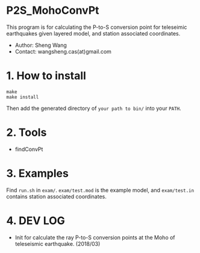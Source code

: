 P2S_MohoConvPt
==============

This program is for calculating the P-to-S conversion point for teleseimic earthquakes given layered model, and station associated coordinates.

- Author: Sheng Wang
- Contact: wangsheng.cas(at)gmail.com

# 1. How to install
```
make
make install
```
Then add the generated directory of `your path to bin/`  into your `PATH`.

# 2. Tools
- findConvPt

# 3. Examples
Find `run.sh` in `exam/`. `exam/test.mod` is the example model, and `exam/test.in` contains station associated coordinates.

# 4. DEV LOG
- Init for calculate the ray P-to-S conversion points at the Moho of teleseismic earthquake. (2018/03)
